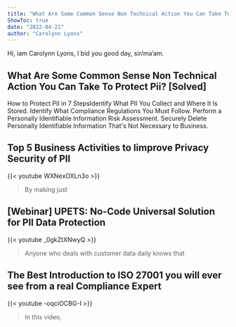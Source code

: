 ```yaml
---
title: "What Are Some Common Sense Non Technical Action You Can Take To Protect Pii? [Solved]"
ShowToc: true 
date: "2022-04-21"
author: "Carolynn Lyons" 
---
```


Hi, iam Carolynn Lyons, I bid you good day, sir/ma’am.
## What Are Some Common Sense Non Technical Action You Can Take To Protect Pii? [Solved]
How to Protect PII in 7 StepsIdentify What PII You Collect and Where It Is Stored. 
 Identify What Compliance Regulations You Must Follow. 
 Perform a Personally Identifiable Information Risk Assessment. 
 Securely Delete Personally Identifiable Information That's Not Necessary to Business.

## Top 5 Business Activities to Iimprove Privacy Security of PII
{{< youtube WXNexOXLn3o >}}
>By making just 

## [Webinar] UPETS: No-Code Universal Solution for PII Data Protection
{{< youtube _0gkZtXNwyQ >}}
>Anyone who deals with customer data daily knows that 

## The Best Introduction to ISO 27001 you will ever see from a real Compliance Expert
{{< youtube -oqciOCBG-I >}}
>In this video, 

